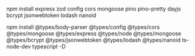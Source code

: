 npm install express zod config cors mongoose pino pino-pretty dayjs bcrypt jsonwebtoken lodash nanoid

npm install @types/body-parser @types/config @types/cors @types/mongoose @types/express @types/node @types/mongoose @types/bcrypt @types/jsonwebtoken @types/lodash @types/nanoid ts-node-dev typescript -D